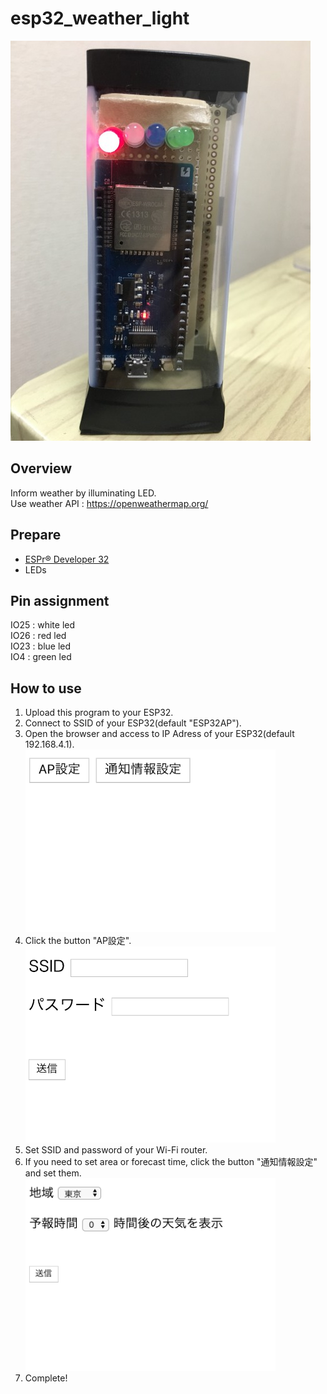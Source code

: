 # esp32_weather_light
![IMG_0841.JPG](https://github.com/kouya17/esp32_weather_light/blob/master/doc/IMG_0841.JPG)

## Overview
Inform weather by illuminating LED.  
Use weather API : <a href="https://openweathermap.org/">https://openweathermap.org/</a>

## Prepare
- <a href="https://www.switch-science.com/catalog/3210/">ESPr® Developer 32</a>
- LEDs

## Pin assignment
IO25 : white led  
IO26 : red led  
IO23 : blue led  
IO4 : green led

## How to use
1. Upload this program to your ESP32.
2. Connect to SSID of your ESP32(default "ESP32AP").
3. Open the browser and access to IP Adress of your ESP32(default 192.168.4.1).  <img src="https://github.com/kouya17/esp32_weather_light/blob/master/doc/index.png" width="400px">  
4. Click the button "AP設定".  <img src="https://github.com/kouya17/esp32_weather_light/blob/master/doc/ssid.png" width="400px">  
5. Set SSID and password of your Wi-Fi router.
6. If you need to set area or forecast time, click the button "通知情報設定" and set them.  <img src="https://github.com/kouya17/esp32_weather_light/blob/master/doc/setinfo.png" width="400px">  
7. Complete!
